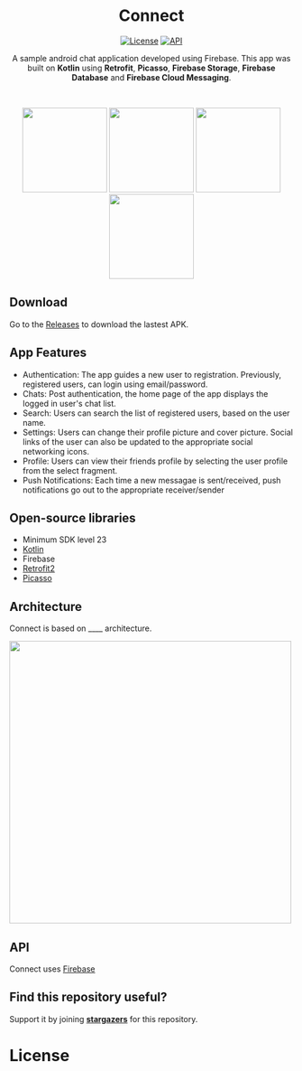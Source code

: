 <h1 align="center">Connect</h1>

<p align="center">
  <a href="https://opensource.org/licenses/Apache-2.0"><img alt="License" src="https://img.shields.io/badge/License-Apache%202.0-blue.svg"/></a>
  <a href="https://android-arsenal.com/api?level=23"><img alt="API" src="https://img.shields.io/badge/API-23%2B-brightgreen.svg?style=flat"/></a>  
</p>

<p align="center">
A sample android chat application developed using Firebase. This app was built on <b>Kotlin</b> using <b>Retrofit</b>, <b>Picasso</b>, <b>Firebase Storage</b>, <b>Firebase Database</b> and <b>Firebase Cloud Messaging</b>.
</p>
</br>

<p align="center">
<img src="/previews/splash_screen.jpg" width=150/>
<img src = "/previews/main_screen.jpg" width=150 />
<img src = "/previews/restaurants_screen.jpg" width=150 />
<img src = "/previews/restaurant_details.jpg" width=150 />
</p>

## Download
Go to the [Releases](https://github.com/ManaswiniKundeti/Connect/releases) to download the lastest APK.

## App Features
- Authentication: The app guides a new user to registration. Previously, registered users, can login using email/password. 
- Chats: Post authentication, the home page of the app displays the logged in user's chat list.
- Search: Users can search the list of registered users, based on the user name.
- Settings: Users can change their profile picture and cover picture. Social links of the user can also be updated to the appropriate social networking icons.
- Profile: Users can view their friends profile by selecting the user profile from the select fragment.
- Push Notifications: Each time a new messagae is sent/received, push notifications go out to the appropriate receiver/sender

## Open-source libraries
- Minimum SDK level 23
- [Kotlin](https://kotlinlang.org/)
- Firebase
- [Retrofit2](https://github.com/square/retrofit)
- [Picasso](https://square.github.io/picasso/)

## Architecture
Connect is based on ____ architecture.

<img src=https://developer.android.com/topic/libraries/architecture/images/final-architecture.png width=500>

## API

Connect uses [Firebase](https://console.firebase.google.com/)

## Find this repository useful?
Support it by joining __[stargazers](https://github.com/ManaswiniKundeti/Connect/stargazers)__ for this repository.<br>

# License
